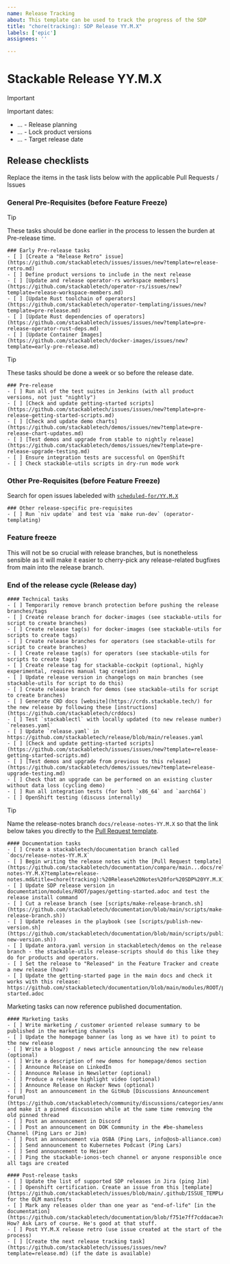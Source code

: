 ```yaml
---
name: Release Tracking
about: This template can be used to track the progress of the SDP
title: "chore(tracking): SDP Release YY.M.X"
labels: ['epic']
assignees: ''

---
```


<!--
    DO NOT REMOVE THIS COMMENT. It is intended for people who might copy/paste from the previous release issue.
    This was created by an issue template: https://github.com/stackabletech/issues/issues/new/choose.
-->

# Stackable Release YY.M.X

> [!IMPORTANT]
> Important dates:
> - ... - Release planning
> - ... - Lock product versions
> - ... - Target release date

## Release checklists

Replace the items in the task lists below with the applicable Pull Requests / Issues

### General Pre-Requisites (before Feature Freeze)

> [!TIP]
> These tasks should be done earlier in the process to lessen the burden at Pre-release time.

```[tasklist]
### Early Pre-release tasks
- [ ] [Create a "Release Retro" issue](https://github.com/stackabletech/issues/issues/new?template=release-retro.md)
- [ ] Define product versions to include in the next release
- [ ] [Update and release operator-rs workspace members](https://github.com/stackabletech/operator-rs/issues/new?template=release-workspace-members.md)
- [ ] [Update Rust toolchain of operators](https://github.com/stackabletech/operator-templating/issues/new?template=pre-release.md)
- [ ] [Update Rust dependencies of operators](https://github.com/stackabletech/issues/issues/new?template=pre-release-operator-rust-deps.md)
- [ ] [Update Container Images](https://github.com/stackabletech/docker-images/issues/new?template=early-pre-release.md)
```

> [!TIP]
> These tasks should be done a week or so before the release date.

```[tasklist]
### Pre-release
- [ ] Run all of the test suites in Jenkins (with all product versions, not just "nightly")
- [ ] [Check and update getting-started scripts](https://github.com/stackabletech/issues/issues/new?template=pre-release-getting-started-scripts.md)
- [ ] [Check and update demo charts](https://github.com/stackabletech/demos/issues/new?template=pre-release-chart-updates.md)
- [ ] [Test demos and upgrade from stable to nightly release](https://github.com/stackabletech/demos/issues/new?template=pre-release-upgrade-testing.md)
- [ ] Ensure integration tests are successful on OpenShift
- [ ] Check stackable-utils scripts in dry-run mode work
```

### Other Pre-Requisites (before Feature Freeze)

Search for open issues labeleded with [`scheduled-for/YY.M.X`](https://github.com/search?q=org%3Astackabletech+label%3Ascheduled-for%2FYY.M.X&type=issues&state=open)

```[tasklist]
### Other release-specific pre-requisites
- [ ] Run `niv update` and test via `make run-dev` (operator-templating)
```

### Feature freeze

This will not be so crucial with release branches, but is nonetheless sensible as it will make it easier to cherry-pick any release-related bugfixes from main into the release branch.

### End of the release cycle (Release day)

```[tasklist]
#### Technical tasks
- [ ] Temporarily remove branch protection before pushing the release branches/tags
- [ ] Create release branch for docker-images (see stackable-utils for script to create branches)
- [ ] Create release tag(s) for docker-images (see stackable-utils for scripts to create tags)
- [ ] Create release branches for operators (see stackable-utils for script to create branches)
- [ ] Create release tag(s) for operators (see stackable-utils for scripts to create tags)
- [ ] Create release tag for stackable-cockpit (optional, highly experimental, requires manual tag creation)
- [ ] Update release version in changelogs on main branches (see stackable-utils for script to do this)
- [ ] Create release branch for demos (see stackable-utils for script to create branches)
- [ ] Generate CRD docs [website](https://crds.stackable.tech/) for the new release by following these [instructions](https://github.com/stackabletech/crddocs)
- [ ] Test `stackablectl` with locally updated (to new release number) `releases.yaml`
- [ ] Update `release.yaml` in https://github.com/stackabletech/release/blob/main/releases.yaml
- [ ] [Check and update getting-started scripts](https://github.com/stackabletech/issues/issues/new?template=release-getting-started-scripts.md)
- [ ] [Test demos and upgrade from previous to this release](https://github.com/stackabletech/demos/issues/new?template=release-upgrade-testing.md)
- [ ] Check that an upgrade can be performed on an existing cluster without data loss (cycling demo)
- [ ] Run all integration tests (for both `x86_64` and `aarch64`)
- [ ] OpenShift testing (discuss internally)
```

> [!TIP]
> Name the release-notes branch `docs/release-notes-YY.M.X` so that the link below takes you directly to the [Pull Request template][docs-pr-template].

[docs-pr-template]: https://github.com/stackabletech/documentation/tree/main/.github/PULL_REQUEST_TEMPLATE/release-notes.md&title=chore(tracking):%20Release%20Notes%20for%20SDP%20YY.M.X

```[tasklist]
#### Documentation tasks
- [ ] Create a stackabletech/documentation branch called `docs/release-notes-YY.M.X`
- [ ] Begin writing the release notes with the [Pull Request template](https://github.com/stackabletech/documentation/compare/main...docs/release-notes-YY.M.X?template=release-notes.md&title=chore(tracking):%20Release%20Notes%20for%20SDP%20YY.M.X)
- [ ] Update SDP release version in documentation/modules/ROOT/pages/getting-started.adoc and test the release install command
- [ ] Cut a release branch (see [scripts/make-release-branch.sh](https://github.com/stackabletech/documentation/blob/main/scripts/make-release-branch.sh))
- [ ] Update releases in the playbook (see [scripts/publish-new-version.sh](https://github.com/stackabletech/documentation/blob/main/scripts/publish-new-version.sh))
- [ ] Update antora.yaml version in stackabletech/demos on the release branch - the stackable-utils release-scripts should do this like they do for products and operators.
- [ ] Set the release to "Released" in the Feature Tracker and create a new release (how?)
- [ ] Update the getting-started page in the main docs and check it works with this release: https://github.com/stackabletech/documentation/blob/main/modules/ROOT/pages/getting-started.adoc
```

Marketing tasks can now reference published documentation.

```[tasklist]
#### Marketing tasks
- [ ] Write marketing / customer oriented release summary to be published in the marketing channels
- [ ] Update the homepage banner (as long as we have it) to point to the new release
- [ ] Write a blogpost / news article announcing the new release (optional)
- [ ] Write a description of new demos for homepage/demos section
- [ ] Announce Release on LinkedIn
- [ ] Announce Release in Newsletter (optional)
- [ ] Produce a release highlight video (optional)
- [ ] Announce Release on Hacker News (optional)
- [ ] Post an announcement in the GitHub [Discussions Announcement forum](https://github.com/stackabletech/community/discussions/categories/announcements) and make it a pinned discussion while at the same time removing the old pinned thread
- [ ] Post an announcement in Discord
- [ ] Post an announcement on DOK Community in the #be-shameless Channel (Ping Lars or Jim)
- [ ] Post an announcement via OSBA (Ping Lars, info@osb-alliance.com)
- [ ] Send announcement to Kubernetes Podcast (Ping Lars)
- [ ] Send announcement to Heiser
- [ ] Ping the stackable-ionos-tech channel or anyone responsible once all tags are created
```

```[tasklist]
#### Post-release tasks
- [ ] Update the list of supported SDP releases in Jira (ping Jim)
- [ ] Openshift certification. Create an issue from this [template](https://github.com/stackabletech/issues/blob/main/.github/ISSUE_TEMPLATE/olm_manifests.md) for the OLM manifests
- [ ] Mark any releases older than one year as "end-of-life" [in the documentation](https://github.com/stackabletech/documentation/blob/f751e7ff7cddacae7d2c6c2c6c1d1c877c7aa11c/antora.yml#L18) How? Ask Lars of course. He's good at that stuff.
- [ ] Post YY.M.X release retro (use issue created at the start of the process)
- [ ] [Create the next release tracking task](https://github.com/stackabletech/issues/issues/new?template=release.md) (if the date is available)
```
